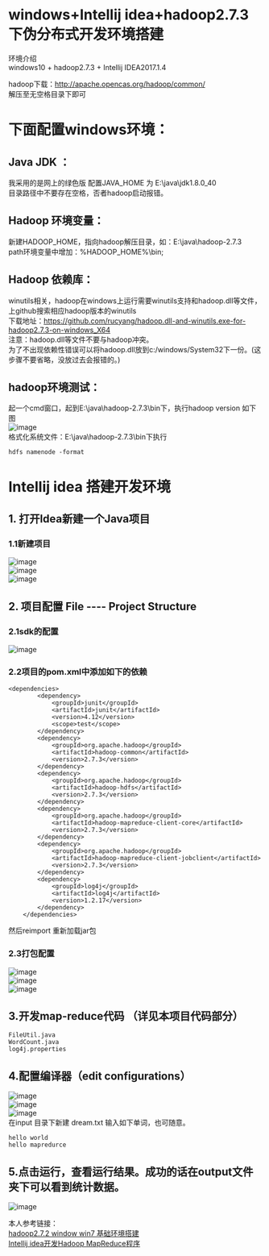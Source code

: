 # windows+Intellij idea+hadoop2.7.3 下伪分布式开发环境搭建   

环境介绍  
windows10 + hadoop2.7.3 + Intellij IDEA2017.1.4  

hadoop下载：http://apache.opencas.org/hadoop/common/  
解压至无空格目录下即可  


# 下面配置windows环境：  

## Java JDK ：    

我采用的是网上的绿色版 配置JAVA_HOME 为 E:\java\jdk1.8.0_40   
目录路径中不要存在空格，否者hadoop启动报错。    

## Hadoop 环境变量：   
新建HADOOP_HOME，指向hadoop解压目录，如：E:\java\hadoop-2.7.3   
path环境变量中增加：%HADOOP_HOME%\bin;  

## Hadoop 依赖库：
winutils相关，hadoop在windows上运行需要winutils支持和hadoop.dll等文件，
上github搜索相应hadoop版本的winutils  
下载地址：https://github.com/rucyang/hadoop.dll-and-winutils.exe-for-hadoop2.7.3-on-windows_X64  
注意：hadoop.dll等文件不要与hadoop冲突。   
为了不出现依赖性错误可以将hadoop.dll放到c:/windows/System32下一份。(这步骤不要省略，没放过去会报错的。)  

## hadoop环境测试：  
起一个cmd窗口，起到E:\java\hadoop-2.7.3\bin下，执行hadoop version 如下图    
![image](images/hadoop_version.png)  
格式化系统文件：E:\java\hadoop-2.7.3\bin下执行
````
hdfs namenode -format  
````
# Intellij idea 搭建开发环境   
## 1. 打开Idea新建一个Java项目   
### 1.1新建项目  
![image](images/01.png)  
![image](images/02.png)  
![image](images/03.png)  
## 2. 项目配置 File ---- Project Structure    
### 2.1sdk的配置  
![image](images/04.png)  
### 2.2项目的pom.xml中添加如下的依赖    
````
<dependencies>
        <dependency>
            <groupId>junit</groupId>
            <artifactId>junit</artifactId>
            <version>4.12</version>
            <scope>test</scope>
        </dependency>
        <dependency>
            <groupId>org.apache.hadoop</groupId>
            <artifactId>hadoop-common</artifactId>
            <version>2.7.3</version>
        </dependency>
        <dependency>
            <groupId>org.apache.hadoop</groupId>
            <artifactId>hadoop-hdfs</artifactId>
            <version>2.7.3</version>
        </dependency>
        <dependency>
            <groupId>org.apache.hadoop</groupId>
            <artifactId>hadoop-mapreduce-client-core</artifactId>
            <version>2.7.3</version>
        </dependency>
        <dependency>
            <groupId>org.apache.hadoop</groupId>
            <artifactId>hadoop-mapreduce-client-jobclient</artifactId>
            <version>2.7.3</version>
        </dependency>
        <dependency>
            <groupId>log4j</groupId>
            <artifactId>log4j</artifactId>
            <version>1.2.17</version>
        </dependency>
    </dependencies>
````
然后reimport 重新加载jar包     
 
### 2.3打包配置    
![image](images/05.png)  
![image](images/06.png)  
![image](images/07.png)  

## 3.开发map-reduce代码 （详见本项目代码部分）  
````
FileUtil.java
WordCount.java
log4j.properties
````
## 4.配置编译器（edit configurations）    
![image](images/08.png)  
![image](images/09.png)  
![image](images/10.png)  
在input 目录下新建 dream.txt 输入如下单词，也可随意。    
````
hello world 
hello mapredurce
````

## 5.点击运行，查看运行结果。成功的话在output文件夹下可以看到统计数据。    
![image](images/11.png) 
 
 
本人参考链接：    
[hadoop2.7.2 window win7 基础环境搭建](http://blog.csdn.net/fly_leopard/article/details/51250443)  
[Intellij idea开发Hadoop MapReduce程序](http://blog.csdn.net/fenghuibian/article/details/52918576)  


​           

